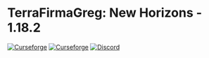 # TerraFirmaGreg: New Horizons - 1.18.2

[![Curseforge](http://cf.way2muchnoise.eu/full_terrafirmagreg_downloads.svg)](https://www.curseforge.com/minecraft/modpacks/tfg-nh)  [![Curseforge](http://cf.way2muchnoise.eu/versions/For%20MC_terrafirmagreg_all.svg)](https://www.curseforge.com/minecraft/modpacks/terrafirmagreg) <a title="Вступайте в наш Дискорд!" href="https://discord.gg/y4khKF9zjT"><img src="https://img.shields.io/discord/400913133620822016?label=TFG%3ANH%20Discord&logo=Discord" alt="Discord"/></a>
